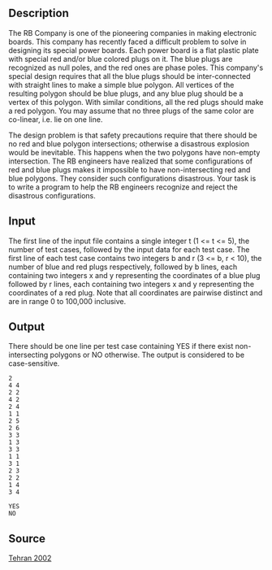 <h2>Description</h2><p>The RB Company is one of the pioneering companies in making electronic boards. This company has recently faced a difficult problem to solve in designing its special power boards. Each power board is a flat plastic plate with special red and/or blue colored plugs on it. The blue plugs are recognized as null poles, and the red ones are phase poles. This company's special design requires that all the blue plugs should be inter-connected with straight lines to make a simple blue polygon. All vertices of the resulting polygon should be blue plugs, and any blue plug should be a vertex of this polygon. With similar conditions, all the red plugs should make a red polygon. You may assume that no three plugs of the same color are co-linear, i.e. lie on one line. 
</p>
The design problem is that safety precautions require that there should be no red and blue polygon intersections; otherwise a disastrous explosion would be inevitable. This happens when the two polygons have non-empty intersection. The RB engineers have realized that some configurations of red and blue plugs makes it impossible to have non-intersecting red and blue polygons. They consider such configurations disastrous. Your task is to write a program to help the RB engineers recognize and reject the disastrous configurations. <h2>Input</h2><p>The first line of the input file contains a single integer t (1 &lt;= t &lt;= 5), the number of test cases, followed by the input data for each test case. The first line of each test case contains two integers b and r (3 &lt;= b, r &lt; 10), the number of blue and red plugs respectively, followed by b lines, each containing two integers x and y representing the coordinates of a blue plug followed by r lines, each containing two integers x and y representing the coordinates of a red plug. Note that all coordinates are pairwise distinct and are in range 0 to 100,000 inclusive.</p><h2>Output</h2><p>There should be one line per test case containing YES if there exist non-intersecting polygons or NO otherwise. The output is considered to be case-sensitive.</p><pre><code class="language-input1">2 
4 4 
2 2 
4 2 
2 4 
1 1 
2 5 
2 6 
3 3 
1 3 
3 3 
1 1 
3 1 
2 3 
2 2 
1 4 
3 4
</code></pre><pre><code class="language-output1">YES  
NO </code></pre><h2>Source</h2><a href="searchproblem?field=source&amp;key=Tehran+2002">Tehran 2002</a>